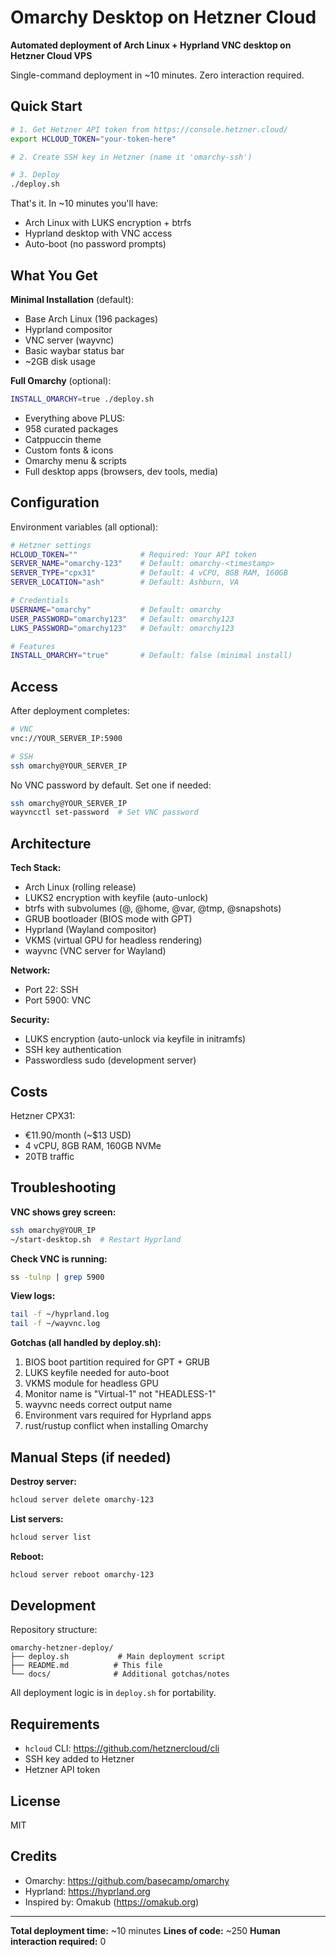 # Omarchy Desktop on Hetzner Cloud

**Automated deployment of Arch Linux + Hyprland VNC desktop on Hetzner Cloud VPS**

Single-command deployment in ~10 minutes. Zero interaction required.

## Quick Start

```bash
# 1. Get Hetzner API token from https://console.hetzner.cloud/
export HCLOUD_TOKEN="your-token-here"

# 2. Create SSH key in Hetzner (name it 'omarchy-ssh')

# 3. Deploy
./deploy.sh
```

That's it. In ~10 minutes you'll have:
- Arch Linux with LUKS encryption + btrfs
- Hyprland desktop with VNC access
- Auto-boot (no password prompts)

## What You Get

**Minimal Installation** (default):
- Base Arch Linux (196 packages)
- Hyprland compositor
- VNC server (wayvnc)
- Basic waybar status bar
- ~2GB disk usage

**Full Omarchy** (optional):
```bash
INSTALL_OMARCHY=true ./deploy.sh
```
- Everything above PLUS:
- 958 curated packages
- Catppuccin theme
- Custom fonts & icons
- Omarchy menu & scripts
- Full desktop apps (browsers, dev tools, media)

## Configuration

Environment variables (all optional):

```bash
# Hetzner settings
HCLOUD_TOKEN=""              # Required: Your API token
SERVER_NAME="omarchy-123"    # Default: omarchy-<timestamp>
SERVER_TYPE="cpx31"          # Default: 4 vCPU, 8GB RAM, 160GB
SERVER_LOCATION="ash"        # Default: Ashburn, VA

# Credentials
USERNAME="omarchy"           # Default: omarchy
USER_PASSWORD="omarchy123"   # Default: omarchy123
LUKS_PASSWORD="omarchy123"   # Default: omarchy123

# Features
INSTALL_OMARCHY="true"       # Default: false (minimal install)
```

## Access

After deployment completes:

```bash
# VNC
vnc://YOUR_SERVER_IP:5900

# SSH
ssh omarchy@YOUR_SERVER_IP
```

No VNC password by default. Set one if needed:
```bash
ssh omarchy@YOUR_SERVER_IP
wayvncctl set-password  # Set VNC password
```

## Architecture

**Tech Stack:**
- Arch Linux (rolling release)
- LUKS2 encryption with keyfile (auto-unlock)
- btrfs with subvolumes (@, @home, @var, @tmp, @snapshots)
- GRUB bootloader (BIOS mode with GPT)
- Hyprland (Wayland compositor)
- VKMS (virtual GPU for headless rendering)
- wayvnc (VNC server for Wayland)

**Network:**
- Port 22: SSH
- Port 5900: VNC

**Security:**
- LUKS encryption (auto-unlock via keyfile in initramfs)
- SSH key authentication
- Passwordless sudo (development server)

## Costs

Hetzner CPX31:
- €11.90/month (~$13 USD)
- 4 vCPU, 8GB RAM, 160GB NVMe
- 20TB traffic

## Troubleshooting

**VNC shows grey screen:**
```bash
ssh omarchy@YOUR_IP
~/start-desktop.sh  # Restart Hyprland
```

**Check VNC is running:**
```bash
ss -tulnp | grep 5900
```

**View logs:**
```bash
tail -f ~/hyprland.log
tail -f ~/wayvnc.log
```

**Gotchas (all handled by deploy.sh):**
1. BIOS boot partition required for GPT + GRUB
2. LUKS keyfile needed for auto-boot
3. VKMS module for headless GPU
4. Monitor name is "Virtual-1" not "HEADLESS-1"
5. wayvnc needs correct output name
6. Environment vars required for Hyprland apps
7. rust/rustup conflict when installing Omarchy

## Manual Steps (if needed)

**Destroy server:**
```bash
hcloud server delete omarchy-123
```

**List servers:**
```bash
hcloud server list
```

**Reboot:**
```bash
hcloud server reboot omarchy-123
```

## Development

Repository structure:
```
omarchy-hetzner-deploy/
├── deploy.sh           # Main deployment script
├── README.md          # This file
└── docs/              # Additional gotchas/notes
```

All deployment logic is in `deploy.sh` for portability.

## Requirements

- `hcloud` CLI: https://github.com/hetznercloud/cli
- SSH key added to Hetzner
- Hetzner API token

## License

MIT

## Credits

- Omarchy: https://github.com/basecamp/omarchy
- Hyprland: https://hyprland.org
- Inspired by: Omakub (https://omakub.org)

---

**Total deployment time:** ~10 minutes
**Lines of code:** ~250
**Human interaction required:** 0
